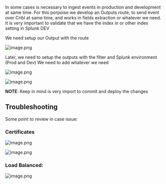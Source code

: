 
In some cases is necessary to ingest events in production and development at same time. For this porpoise we develop an Outputs route, to send event over Cribl at same time, and works in fields extraction or whatever we need.
It is very important to validate that we have the index in or other index setting in Splunk DEV

We need setup our Output with the route

![image.png](/.attachments/image-27d89bb7-7ac5-49c5-a9ad-a9737470d772.png)

Later, we need to setup the outputs with the filter and Splunk environment (Prod and Dev)
We need to add whatever we need

![image.png](/.attachments/image-34d3ca69-8a5b-48c7-8b99-6127596e52e9.png)


![image.png](/.attachments/image-6d1cb73a-d3f2-440a-9087-697fb72c1dc8.png)

**NOTE**: Keep in mind is very import to commit and deploy the changes

## **Troubleshooting**

Some point to review in case issue:

### Certificates

![image.png](/.attachments/image-d9756704-5871-4e04-bd5b-78fe5d16baa4.png)

![image.png](/.attachments/image-ba3dd99e-a9c2-4308-aa00-35c66e6189ca.png)

### Load Balanced:

![image.png](/.attachments/image-783e683e-0cb5-4fa6-b397-9fd46458ef19.png)





